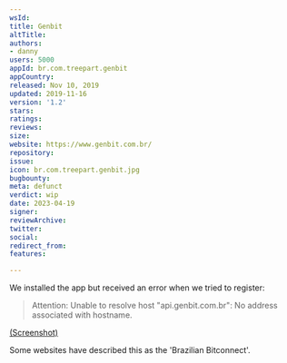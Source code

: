 ```yaml
---
wsId: 
title: Genbit
altTitle: 
authors:
- danny 
users: 5000
appId: br.com.treepart.genbit
appCountry: 
released: Nov 10, 2019
updated: 2019-11-16
version: '1.2'
stars: 
ratings: 
reviews: 
size: 
website: https://www.genbit.com.br/
repository: 
issue: 
icon: br.com.treepart.genbit.jpg
bugbounty: 
meta: defunct
verdict: wip
date: 2023-04-19
signer: 
reviewArchive: 
twitter: 
social: 
redirect_from: 
features: 

---
```


We installed the app but received an error when we tried to register: 

> Attention: Unable to resolve host "api.genbit.com.br": No address associated with hostname.

[(Screenshot)](https://twitter.com/BitcoinWalletz/status/1648625771022532608)

Some websites have described this as the 'Brazilian Bitconnect'. 